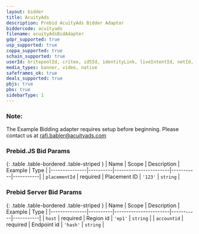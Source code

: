 ```yaml
---
layout: bidder
title: AcuityAds
description: Prebid AcuityAds Bidder Adaptor
biddercode: acuityads
filename: acuityAdsBidAdapter
gdpr_supported: true
usp_supported: true
coppa_supported: true
schain_supported: true
userId: britepoolId, criteo, id5Id, identityLink, liveIntentId, netId, parrableId, pubCommonId, unifiedId
media_types: banner, video, native
safeframes_ok: true
deals_supported: true
pbjs: true
pbs: true
sidebarType: 1
---
```


### Note:

The Example Bidding adapter requires setup before beginning. Please contact us at rafi.babler@acuityads.com

### Prebid.JS Bid Params

{: .table .table-bordered .table-striped }
| Name          | Scope    | Description           | Example   | Type      |
|---------------|----------|-----------------------|-----------|-----------|
| `placementId` | required | Placement ID          | `'123'`     | `string`  |

### Prebid Server Bid Params

{: .table .table-bordered .table-striped }
| Name          | Scope    | Description           | Example   | Type      |
|---------------|----------|-----------------------|-----------|-----------|
| `host`      | required | Region id               | `'ep1'`    | `string` |
| `accountid`      | required | Endpoint id | `'hash'`    | `string` |
